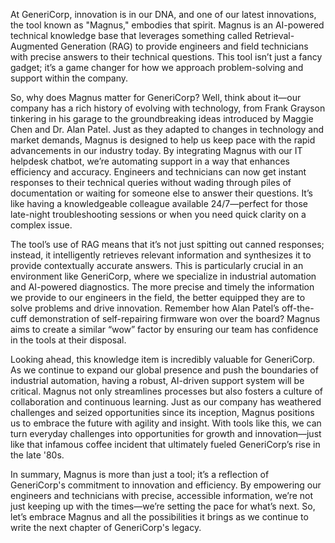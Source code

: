 At GeneriCorp, innovation is in our DNA, and one of our latest innovations, the tool known as "Magnus," embodies that spirit. Magnus is an AI-powered technical knowledge base that leverages something called Retrieval-Augmented Generation (RAG) to provide engineers and field technicians with precise answers to their technical questions. This tool isn’t just a fancy gadget; it’s a game changer for how we approach problem-solving and support within the company.

So, why does Magnus matter for GeneriCorp? Well, think about it—our company has a rich history of evolving with technology, from Frank Grayson tinkering in his garage to the groundbreaking ideas introduced by Maggie Chen and Dr. Alan Patel. Just as they adapted to changes in technology and market demands, Magnus is designed to help us keep pace with the rapid advancements in our industry today. By integrating Magnus with our IT helpdesk chatbot, we’re automating support in a way that enhances efficiency and accuracy. Engineers and technicians can now get instant responses to their technical queries without wading through piles of documentation or waiting for someone else to answer their questions. It’s like having a knowledgeable colleague available 24/7—perfect for those late-night troubleshooting sessions or when you need quick clarity on a complex issue.

The tool’s use of RAG means that it’s not just spitting out canned responses; instead, it intelligently retrieves relevant information and synthesizes it to provide contextually accurate answers. This is particularly crucial in an environment like GeneriCorp, where we specialize in industrial automation and AI-powered diagnostics. The more precise and timely the information we provide to our engineers in the field, the better equipped they are to solve problems and drive innovation. Remember how Alan Patel’s off-the-cuff demonstration of self-repairing firmware won over the board? Magnus aims to create a similar “wow” factor by ensuring our team has confidence in the tools at their disposal.

Looking ahead, this knowledge item is incredibly valuable for GeneriCorp. As we continue to expand our global presence and push the boundaries of industrial automation, having a robust, AI-driven support system will be critical. Magnus not only streamlines processes but also fosters a culture of collaboration and continuous learning. Just as our company has weathered challenges and seized opportunities since its inception, Magnus positions us to embrace the future with agility and insight. With tools like this, we can turn everyday challenges into opportunities for growth and innovation—just like that infamous coffee incident that ultimately fueled GeneriCorp’s rise in the late '80s.

In summary, Magnus is more than just a tool; it’s a reflection of GeneriCorp's commitment to innovation and efficiency. By empowering our engineers and technicians with precise, accessible information, we’re not just keeping up with the times—we’re setting the pace for what’s next. So, let’s embrace Magnus and all the possibilities it brings as we continue to write the next chapter of GeneriCorp's legacy.